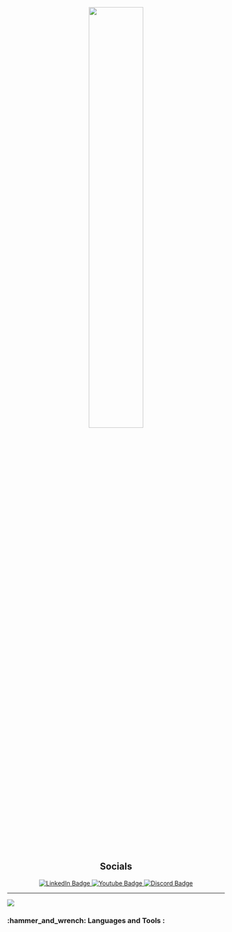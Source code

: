 <!-- ### Hi there 👋, I'm Michael, but most people know me as Command_String -->

<div id="badges" align="center">
  <img src="https://cmdstrcl.ml/assets/img/command-hero.png" width="50%" align="center">
  <br>
  <h2>Socials</h2>
  <a href="https://www.linkedin.com/in/commandstring/" target="_blank">
    <img src="https://img.shields.io/badge/LinkedIn-blue?style=for-the-badge&logo=linkedin&logoColor=white" alt="LinkedIn Badge"/>
  </a>
  <a href="https://www.youtube.com/channel/UCVDEwnond4DR4w_dmjqLFSQ" target="_blank">
    <img src="https://img.shields.io/badge/YouTube-red?style=for-the-badge&logo=youtube&logoColor=white" alt="Youtube Badge"/>
  </a>
  <a href="https://discord.dog/232224992908017664" target="_blank">
    <img src="https://img.shields.io/badge/Discord-purple?style=for-the-badge&logo=discord&logoColor=white" alt="Discord Badge"/>
  </a>
  <br>
  <img src="https://komarev.com/ghpvc/?username=CommandString&style=flat-square&color=blue" alt=""/>
</div>
<hr>

<img src="https://github-readme-stats.vercel.app/api?username=CommandString&show_icons=true&theme=dark">

<h3>:hammer_and_wrench: Languages and Tools :</h3>
<table>

